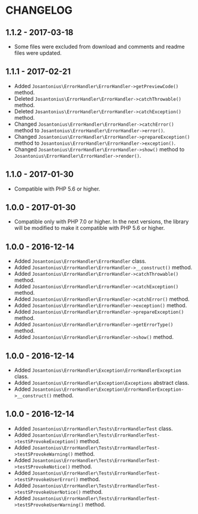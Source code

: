 # CHANGELOG

## 1.1.2 - 2017-03-18
* Some files were excluded from download and comments and readme files were updated.

## 1.1.1 - 2017-02-21
* Added `Josantonius\ErrorHandler\ErrorHandler->getPreviewCode()` method.
* Deleted `Josantonius\ErrorHandler\ErrorHandler->catchThrowable()` method.
* Deleted `Josantonius\ErrorHandler\ErrorHandler->catchException()` method.
* Changed `Josantonius\ErrorHandler\ErrorHandler->catchError()` method to `Josantonius\ErrorHandler\ErrorHandler->error()`.
* Changed `Josantonius\ErrorHandler\ErrorHandler->prepareException()` method to `Josantonius\ErrorHandler\ErrorHandler->exception()`.
* Changed `Josantonius\ErrorHandler\ErrorHandler->show()` method to `Josantonius\ErrorHandler\ErrorHandler->render()`.

## 1.1.0 - 2017-01-30
* Compatible with PHP 5.6 or higher.

## 1.0.0 - 2017-01-30
* Compatible only with PHP 7.0 or higher. In the next versions, the library will be modified to make it compatible with PHP 5.6 or higher.

## 1.0.0 - 2016-12-14
* Added `Josantonius\ErrorHandler\ErrorHandler` class.
* Added `Josantonius\ErrorHandler\ErrorHandler->__construct()` method.
* Added `Josantonius\ErrorHandler\ErrorHandler->catchThrowable()` method.
* Added `Josantonius\ErrorHandler\ErrorHandler->catchException()` method.
* Added `Josantonius\ErrorHandler\ErrorHandler->catchError()` method.
* Added `Josantonius\ErrorHandler\ErrorHandler->exception()` method.
* Added `Josantonius\ErrorHandler\ErrorHandler->prepareException()` method.
* Added `Josantonius\ErrorHandler\ErrorHandler->getErrorType()` method.
* Added `Josantonius\ErrorHandler\ErrorHandler->show()` method.

## 1.0.0 - 2016-12-14
* Added `Josantonius\ErrorHandler\Exception\ErrorHandlerException` class.
* Added `Josantonius\ErrorHandler\Exception\Exceptions` abstract class.
* Added `Josantonius\ErrorHandler\Exception\ErrorHandlerException->__construct()` method.

## 1.0.0 - 2016-12-14
* Added `Josantonius\ErrorHandler\Tests\ErrorHandlerTest` class.
* Added `Josantonius\ErrorHandler\Tests\ErrorHandlerTest->testSProvokeException()` method.
* Added `Josantonius\ErrorHandler\Tests\ErrorHandlerTest->testSProvokeWarning()` method.
* Added `Josantonius\ErrorHandler\Tests\ErrorHandlerTest->testSProvokeNotice()` method.
* Added `Josantonius\ErrorHandler\Tests\ErrorHandlerTest->testSProvokeUserError()` method.
* Added `Josantonius\ErrorHandler\Tests\ErrorHandlerTest->testSProvokeUserNotice()` method.
* Added `Josantonius\ErrorHandler\Tests\ErrorHandlerTest->testSProvokeUserWarning()` method.
